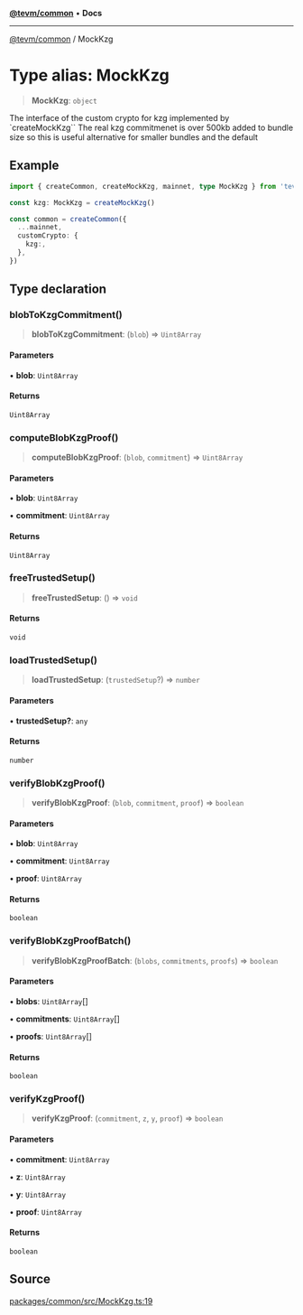 [**@tevm/common**](../README.md) • **Docs**

***

[@tevm/common](../globals.md) / MockKzg

# Type alias: MockKzg

> **MockKzg**: `object`

The interface of the custom crypto for kzg implemented by `createMockKzg``
The real kzg commitmenet is over 500kb added to bundle size
so this is useful alternative for smaller bundles and the default

## Example

```typescript
import { createCommon, createMockKzg, mainnet, type MockKzg } from 'tevm/common'

const kzg: MockKzg = createMockKzg()

const common = createCommon({
  ...mainnet,
  customCrypto: {
    kzg:,
  },
})
```

## Type declaration

### blobToKzgCommitment()

> **blobToKzgCommitment**: (`blob`) => `Uint8Array`

#### Parameters

• **blob**: `Uint8Array`

#### Returns

`Uint8Array`

### computeBlobKzgProof()

> **computeBlobKzgProof**: (`blob`, `commitment`) => `Uint8Array`

#### Parameters

• **blob**: `Uint8Array`

• **commitment**: `Uint8Array`

#### Returns

`Uint8Array`

### freeTrustedSetup()

> **freeTrustedSetup**: () => `void`

#### Returns

`void`

### loadTrustedSetup()

> **loadTrustedSetup**: (`trustedSetup`?) => `number`

#### Parameters

• **trustedSetup?**: `any`

#### Returns

`number`

### verifyBlobKzgProof()

> **verifyBlobKzgProof**: (`blob`, `commitment`, `proof`) => `boolean`

#### Parameters

• **blob**: `Uint8Array`

• **commitment**: `Uint8Array`

• **proof**: `Uint8Array`

#### Returns

`boolean`

### verifyBlobKzgProofBatch()

> **verifyBlobKzgProofBatch**: (`blobs`, `commitments`, `proofs`) => `boolean`

#### Parameters

• **blobs**: `Uint8Array`[]

• **commitments**: `Uint8Array`[]

• **proofs**: `Uint8Array`[]

#### Returns

`boolean`

### verifyKzgProof()

> **verifyKzgProof**: (`commitment`, `z`, `y`, `proof`) => `boolean`

#### Parameters

• **commitment**: `Uint8Array`

• **z**: `Uint8Array`

• **y**: `Uint8Array`

• **proof**: `Uint8Array`

#### Returns

`boolean`

## Source

[packages/common/src/MockKzg.ts:19](https://github.com/evmts/tevm-monorepo/blob/main/packages/common/src/MockKzg.ts#L19)
